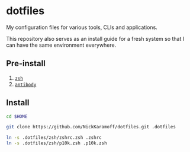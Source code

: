 # dotfiles

My configuration files for various tools, CLIs and applications.

This repository also serves as an install guide for a fresh system so that I can
have the same environment everywhere.

## Pre-install

1. [`zsh`](http://www.zsh.org/)
1. [`antibody`](https://getantibody.github.io/)

## Install

```zsh
cd $HOME

git clone https://github.com/NickKaramoff/dotfiles.git .dotfiles

ln -s .dotfiles/zsh/zshrc.zsh .zshrc
ln -s .dotfiles/zsh/p10k.zsh .p10k.zsh
```
